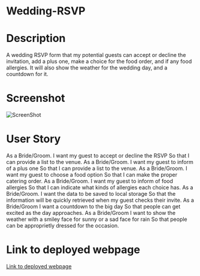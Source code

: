 # Wedding-RSVP

# Description

A wedding RSVP form that my potential guests can accept or decline the invitation, add a plus one, make a choice for the food order, and if any food allergies. It will also show the weather for the wedding day, and a countdown for it.

# Screenshot

![ScreenShot]()

# User Story

As a Bride/Groom.
I want my guest to accept or decline the RSVP
So that I can provide a list to the venue.
As a Bride/Groom.
I want my guest to inform of a plus one
So that I can provide a list to the venue.
As a Bride/Groom.
I want my guest to choose a food option
So that I can make the proper catering order.
As a Bride/Groom.
I want my guest to inform of food allergies
So that I can indicate what kinds of allergies each choice has.
As a Bride/Groom.
I want the data to be saved to local storage
So that the information will be quickly retrieved when my guest checks their invite.
As a Bride/Groom
I want a countdown to the big day
So that people can get excited as the day approaches.
As a Bride/Groom
I want to show the weather with a smiley face for sunny or a sad face for rain
So that people can be approprietly dressed for the occasion.

# Link to deployed webpage

[Link to deployed webpage]()
